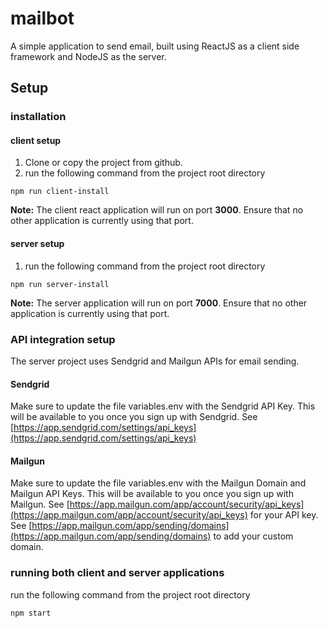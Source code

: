 # mailbot
A simple application to send email, built using ReactJS as a client side framework and NodeJS as the server.

## Setup

### installation

#### client setup

1. Clone or copy the project from github.
2. run the following command from the project root directory
```
npm run client-install
```

**Note:** The client react application will run on port **3000**. Ensure that no other application is currently using that port.

#### server setup

1. run the following command from the project root directory
```
npm run server-install
```

**Note:** The server application will run on port **7000**. Ensure that no other application is currently using that port.

### API integration setup

The server project uses Sendgrid and Mailgun APIs for email sending.

#### Sendgrid
Make sure to update the file variables.env with the Sendgrid API Key. This will be available to you once you sign up with Sendgrid.
See [https://app.sendgrid.com/settings/api_keys](https://app.sendgrid.com/settings/api_keys)

#### Mailgun
Make sure to update the file variables.env with the Mailgun Domain and Mailgun API Keys. This will be available to you once you sign up with Mailgun.
See [https://app.mailgun.com/app/account/security/api_keys](https://app.mailgun.com/app/account/security/api_keys) for your API key.
See [https://app.mailgun.com/app/sending/domains](https://app.mailgun.com/app/sending/domains) to add your custom domain.

### running both client and server applications


run the following command from the project root directory
```
npm start
```
